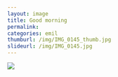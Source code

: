 ```yaml
---
layout: image
title: Good morning
permalink: 
categories: emil
thumburl: /img/IMG_0145_thumb.jpg
slideurl: /img/IMG_0145.jpg 
---
```

![](/img/IMG_0145.jpg)


